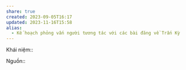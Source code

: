 ```yaml
---
share: true
created: 2023-09-05T16:17
updated: 2023-11-16T15:58
alias:
  - Kế hoạch phỏng vấn người tương tác với các bài đăng về Trấn Kỳ
---
```

Khái niệm:: 

Nguồn:: 